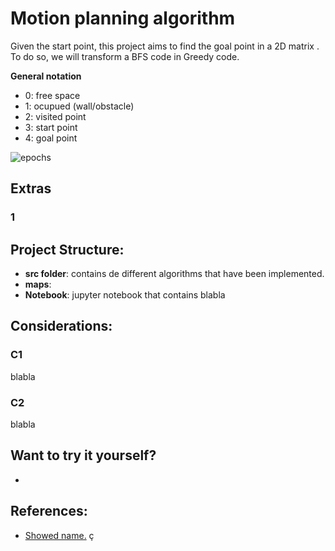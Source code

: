 # Motion planning algorithm
Given the start point, this project aims to find the goal point in a 2D matrix . To do so, we will transform a BFS code in Greedy code.

**General notation**
* 0: free space
* 1: ocupued (wall/obstacle)
* 2: visited point
* 3: start point
* 4: goal point

![epochs](images/epochs.gif)

## Extras
### 1


## Project Structure:
- **src folder**: contains de different algorithms that have been implemented.
- **maps**:
- **Notebook**: jupyter notebook that contains blabla




## Considerations:
### C1
blabla
### C2
blabla


## Want to try it yourself?
* 

## References:
* [Showed name.](link)
ç